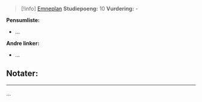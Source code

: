 > [!info]
> [Emneplan](https://www.hvl.no/studier/studieprogram/emne/DAT155/)
> **Studiepoeng:** 10
> **Vurdering:** -

**Pensumliste:**
- ...

**Andre linker:**
- ...



## Notater:
- - -
...

